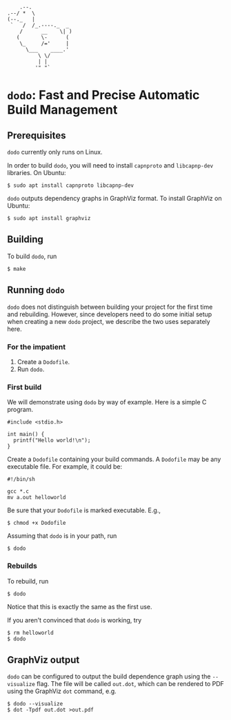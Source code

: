 ```
    .--.
.--/ *  \
(--._   |
 `   /  /_.----._  _
    /      __    \| )
   (       \-      (
    \_     /='     |
      \___    ____.'
          \ \/
          | |
         '" "`
```
# `dodo`: Fast and Precise Automatic Build Management

## Prerequisites

`dodo` currently only runs on Linux.

In order to build `dodo`, you will need to install `capnproto` and `libcapnp-dev` libraries.  On Ubuntu:

```
$ sudo apt install capnproto libcapnp-dev
```

`dodo` outputs dependency graphs in GraphViz format.  To install GraphViz on Ubuntu:

```
$ sudo apt install graphviz
```

## Building

To build `dodo`, run
```
$ make
```

## Running `dodo`

`dodo` does not distinguish between building your project for the first time and rebuilding.  However, since developers need to do some initial setup when creating a new `dodo` project, we describe the two uses separately here.

### For the impatient

1. Create a `Dodofile`.
2. Run `dodo`.

### First build

We will demonstrate using `dodo` by way of example.  Here is a simple C program.

```
#include <stdio.h>

int main() {
  printf("Hello world!\n");
}
```

Create a `Dodofile` containing your build commands.  A `Dodofile` may be any executable file.  For example, it could be:

```
#!/bin/sh

gcc *.c
mv a.out helloworld
```

Be sure that your `Dodofile` is marked executable.  E.g.,

```
$ chmod +x Dodofile
```

Assuming that `dodo` is in your path, run

```
$ dodo
```

### Rebuilds

To rebuild, run
```
$ dodo
```

Notice that this is exactly the same as the first use.

If you aren't convinced that `dodo` is working, try

```
$ rm helloworld
$ dodo
```

## GraphViz output

`dodo` can be configured to output the build dependence graph using the `--visualize` flag.  The file will be called `out.dot`, which can be rendered to PDF using the GraphViz `dot` command, e.g.  
```
$ dodo --visualize
$ dot -Tpdf out.dot >out.pdf
```
